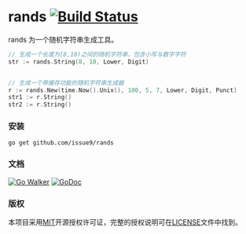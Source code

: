 rands [![Build Status](https://travis-ci.org/issue9/rands.svg?branch=master)](https://travis-ci.org/issue9/rands)
======

rands 为一个随机字符串生成工具。
```go
// 生成一个长度为[8,10)之间的随机字符串，包含小写与数字字符
str := rands.String(8, 10, Lower, Digit)


// 生成一个带缓存功能的随机字符串生成器
r := rands.New(time.Now().Unix(), 100, 5, 7, Lower, Digit, Punct)
str1 := r.String()
str2 := r.String()
```

### 安装

```shell
go get github.com/issue9/rands
```


### 文档

[![Go Walker](http://gowalker.org/api/v1/badge)](http://gowalker.org/github.com/issue9/rands)
[![GoDoc](https://godoc.org/github.com/issue9/rands?status.svg)](https://godoc.org/github.com/issue9/rands)


### 版权

本项目采用[MIT](http://opensource.org/licenses/MIT)开源授权许可证，完整的授权说明可在[LICENSE](LICENSE)文件中找到。
